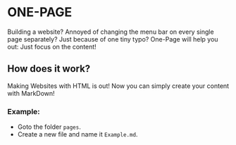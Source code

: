 # ONE-PAGE
Building a website? Annoyed of changing the menu bar on every single page separately? Just because of one tiny typo? One-Page will help you out: Just focus on the content!

## How does it work?
Making Websites with HTML is out! Now you can simply create your content with MarkDown!

### Example:
- Goto the folder `pages`.
- Create a new file and name it `Example.md`.